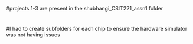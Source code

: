 #projects 1-3 are present in the shubhangi_CSIT221_assn1 folder
#
#I had to create subfolders for each chip to ensure the hardware simulator was not having issues
